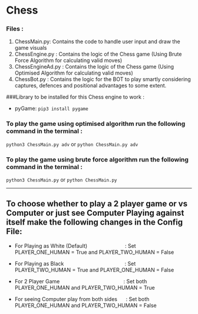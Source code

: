 # Chess

### Files : 
  1) ChessMain.py: Contains the code to handle user input and draw the game visuals
  2) ChessEngine.py : Contains the logic of the Chess game (Using Brute Force Algorithm for calculating valid moves)
  3) ChessEngineAd.py :  Contains the logic of the Chess game (Using Optimised Algorithm for calculating valid moves)
  4) ChessBot.py : Contains the logic for the BOT to play smartly considering captures, defences and positional advantages to some extent.

###Library to be installed for this Chess engine to work : 
- pyGame: `pip3 install pygame`

### To play the game using optimised algorithm run  the following command in the terminal :
`python3 ChessMain.py adv` or `python ChessMain.py adv`

### To play the game using brute force algorithm run  the following command in the terminal :
`python3 ChessMain.py` or  `python ChessMain.py`

--------

## To choose whether to play a 2 player game or vs Computer or just see Computer Playing against itself make the following changes in the Config File:
 
  - For Playing as White (Default)       &nbsp;&nbsp;&nbsp;&nbsp;&nbsp;&nbsp;&nbsp;&nbsp;&nbsp;&nbsp;&nbsp;&nbsp;&nbsp;&nbsp;&nbsp;&nbsp;&nbsp;&nbsp;&nbsp;&nbsp;&nbsp;&nbsp;&nbsp;&nbsp;     : Set PLAYER_ONE_HUMAN = True and PLAYER_TWO_HUMAN = False
  
  -  For Playing as Black               &nbsp;&nbsp;&nbsp;&nbsp;&nbsp;&nbsp;&nbsp;&nbsp;&nbsp;&nbsp;&nbsp;&nbsp;&nbsp;&nbsp;&nbsp;&nbsp;&nbsp;&nbsp;&nbsp;&nbsp;&nbsp;&nbsp;&nbsp;&nbsp;&nbsp;&nbsp;&nbsp;&nbsp;&nbsp;&nbsp;&nbsp;&nbsp;&nbsp;&nbsp;&nbsp;&nbsp;&nbsp;&nbsp;&nbsp;&nbsp;    : Set PLAYER_TWO_HUMAN = True and PLAYER_ONE_HUMAN = False
  - For 2 Player Game                   &nbsp;&nbsp;&nbsp;&nbsp;&nbsp;&nbsp;&nbsp;&nbsp;&nbsp;&nbsp;&nbsp;&nbsp;&nbsp;&nbsp;&nbsp;&nbsp;&nbsp;&nbsp;&nbsp;&nbsp;&nbsp;&nbsp;&nbsp;&nbsp;&nbsp;&nbsp;&nbsp;&nbsp;&nbsp;&nbsp;&nbsp;&nbsp;&nbsp;&nbsp;&nbsp;&nbsp;&nbsp;&nbsp;&nbsp;&nbsp;&nbsp;&nbsp;      : Set both PLAYER_ONE_HUMAN and PLAYER_TWO_HUMAN = True
  - For seeing Computer play from both sides &nbsp;&nbsp;&nbsp;&nbsp;  : Set both PLAYER_ONE_HUMAN and PLAYER_TWO_HUMAN = False
  

